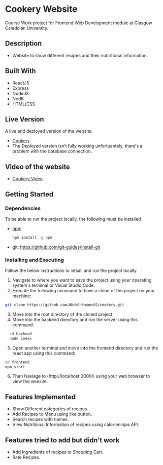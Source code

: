 # Cookery Website
Course Work project for Frontend Web Development module at Glasgow Caledoian University.  

## Description

* Website to show different recipes and their nutiritional information.


## Built With

* ReactJS
* Express
* NodeJS
* NedB
* HTML/CSS

## Live Version
A live and deployed version of the website:
* [Cookery](https://cookery-zz8t.vercel.app/)
* The Deployed version isn't fully working unfortuantely, there's a problem with the database connection.

## Video of the website
* [Cookery Video](https://cookery-zz8t.vercel.app/)

## Getting Started

### Dependencies

To be able to run the project locally, the following must be installed
* [npm](https://www.npmjs.com/) 
  ```sh
  npm install -g npm
  ```
* git: https://github.com/git-guides/install-git

### Installing and Executing

Follow the below instructions to intsall and run the project locally 
1. Navigate to where you want to save the project using your operating system's terminal or Visual Studio Code.
2. Execute the following command to have a clone of the project on your machine:
  ```sh
  git clone https://github.com/Abdelrhmann02/cookery.git
  ```
3. Move into the root directory of the cloned project
4. Move into the backend directory and run the server using this command:  
```sh
  cd backend
  node index
```
5. Open another terminal and move into the frontend directory and run the react app using this command:
  ```sh
  cd frontend
  npm start
  ```
6. Then Naviage to (http://localhost:3000/) using your web browser to view the website.

## Features Implemented
* Show Different categories of recipes.
* Add Recipes to Menu using like button.
* Search recipes with names.
* View Nutritional Information of recipes using calorieninjas API.

## Features tried to add but didn't work
* Add Ingredients of recipes to Shopping Cart.
* Rate Recipes.


